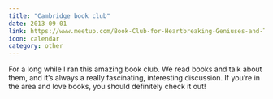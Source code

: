 ```yaml
---
title: "Cambridge book club"
date: 2013-09-01
link: https://www.meetup.com/Book-Club-for-Heartbreaking-Geniuses-and-Those-Who-Love-Them/
icon: calendar
category: other
---
```


For a long while I ran this amazing book club. We read books and talk about them, and it’s always a really fascinating, interesting discussion. If you’re in the area and love books, you should definitely check it out!